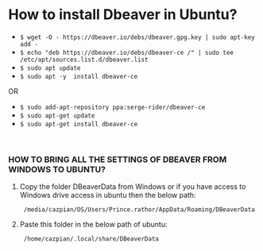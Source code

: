 # How to install Dbeaver in Ubuntu?

- `$ wget -O - https://dbeaver.io/debs/dbeaver.gpg.key | sudo apt-key add -`	
- `$ echo "deb https://dbeaver.io/debs/dbeaver-ce /" | sudo tee /etc/apt/sources.list.d/dbeaver.list`
- `$ sudo apt update`
- `$ sudo apt -y  install dbeaver-ce`

OR
        
- `$ sudo add-apt-repository ppa:serge-rider/dbeaver-ce`
- `$ sudo apt-get update`
- `$ sudo apt-get install dbeaver-ce`

<br />

### HOW TO BRING ALL THE SETTINGS OF DBEAVER FROM WINDOWS TO UBUNTU?

1. Copy the folder DBeaverData from Windows or if you have access to Windows drive access in ubuntu then the below path:

        /media/cazpian/OS/Users/Prince.rathor/AppData/Roaming/DBeaverData

2. Paste this folder in the below path of ubuntu:
   
        /home/cazpian/.local/share/DBeaverData